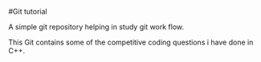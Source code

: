 #Git tutorial

A simple git repository helping in study git work flow.

This Git contains some of the competitive coding questions i have done in C++.
